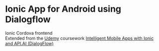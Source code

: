 # Ionic App for Android using Dialogflow
Ionic Cordova frontend</br>
Extended from the 
[Udemy](https://www.udemy.com) coursework
[Intelligent Mobile Apps with Ionic and API.AI (DialogFlow)](https://www.udemy.com/intelligent-mobile-apps-with-ionic-and-apiai-dialogflow)

